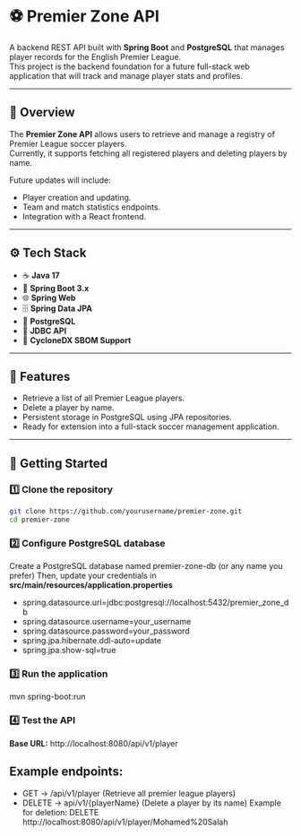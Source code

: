 # ⚽ Premier Zone API

A backend REST API built with **Spring Boot** and **PostgreSQL** that manages player records for the English Premier League.  
This project is the backend foundation for a future full-stack web application that will track and manage player stats and profiles.

---

## 🧠 Overview

The **Premier Zone API** allows users to retrieve and manage a registry of Premier League soccer players.  
Currently, it supports fetching all registered players and deleting players by name.  

Future updates will include:
- Player creation and updating.
- Team and match statistics endpoints.
- Integration with a React frontend.

---

## ⚙️ Tech Stack

- ☕ **Java 17**
- 🧩 **Spring Boot 3.x**
- 🌐 **Spring Web**
- 🗄️ **Spring Data JPA**
- 💾 **PostgreSQL**
- 🔗 **JDBC API**
- 🧰 **CycloneDX SBOM Support**

---

## 🧩 Features

- Retrieve a list of all Premier League players.  
- Delete a player by name.  
- Persistent storage in PostgreSQL using JPA repositories.  
- Ready for extension into a full-stack soccer management application.  

---

## 🚀 Getting Started

### 1️⃣ Clone the repository

```bash
git clone https://github.com/yourusername/premier-zone.git
cd premier-zone
```
### 2️⃣ Configure PostgreSQL database

Create a PostgreSQL database named premier-zone-db (or any name you prefer)
Then, update your credentials in **src/main/resources/application.properties**
- spring.datasource.url=jdbc:postgresql://localhost:5432/premier_zone_db
- spring.datasource.username=your_username
- spring.datasource.password=your_password
- spring.jpa.hibernate.ddl-auto=update
- spring.jpa.show-sql=true

### 3️⃣ Run the application

mvn spring-boot:run

### 4️⃣ Test the API
 **Base URL:** http://localhost:8080/api/v1/player

## Example endpoints:
- GET → /api/v1/player (Retrieve all premier league players)
- DELETE → api/v1/{playerName} (Delete a player by its name)
Example for deletion: DELETE http://localhost:8080/api/v1/player/Mohamed%20Salah

